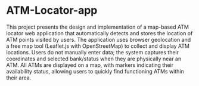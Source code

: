 # ATM-Locator-app

This project presents the design and implementation of a map-based ATM locator web application that automatically detects and stores the location of ATM points visited by users. The application uses browser geolocation and a free map tool (Leaflet.js with OpenStreetMap) to collect and display ATM locations. Users do not manually enter data; the system captures their coordinates and selected bank/status when they are physically near an ATM. All ATMs are displayed on a map, with markers indicating their availability status, allowing users to quickly find functioning ATMs within their area.
